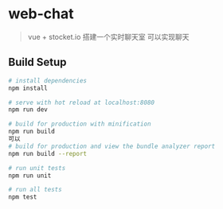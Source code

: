 # web-chat

>  vue +  stocket.io 搭建一个实时聊天室
>  可以实现聊天

## Build Setup

``` bash
# install dependencies
npm install

# serve with hot reload at localhost:8080
npm run dev

# build for production with minification
npm run build
可以
# build for production and view the bundle analyzer report
npm run build --report

# run unit tests
npm run unit

# run all tests
npm test
```

